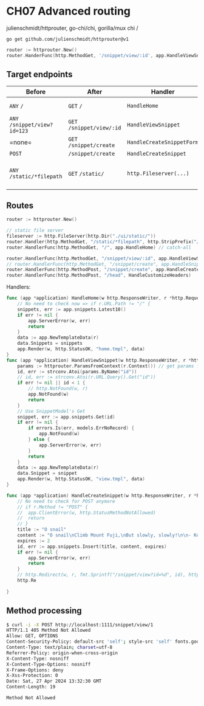 # CH07 Advanced routing 

julienschmidt/httprouter, go-chi/chi, gorilla/mux
chi / 

```
go get github.com/julienschmidt/httprouter@v1
```

```go
router := httprouter.New()
router.HanderFunc(http.MethodGet, '/snippet/view/:id', app.HandleViewSnippet)
```

## Target endpoints

Before | After  | Handler | Info
---|---|---|---
`ANY`  `/` | `GET`  `/` | `HandleHome` | No catch-all anymore
`ANY`  `/snippet/view?id=123` | `GET`  `/snippet/view/:id`  | `HandleViewSnippet` | 
=none= | `GET` `/snippet/create` | `HandleCreateSnippetForm` | Display HTML form. 
`POST` | `/snippet/create` | `HandleCreateSnippet`  | 
`ANY`  `/static/*filepath` | `GET` `/static/` | `http.Fileserver(...)` | Using the `http.Fileserver()` handler + `http.StripPrefix()`. 

## Routes 

```go
router := httprouter.New()

// static file server
fileserver := http.FileServer(http.Dir("./ui/static/"))
router.Handler(http.MethodGet, "/static/*filepath", http.StripPrefix("/static", fileserver))
router.HandlerFunc(http.MethodGet, "/", app.HandleHome) // catch-all

router.HandlerFunc(http.MethodGet, "/snippet/view/:id", app.HandleViewSnippet)
// router.HandlerFunc(http.MethodGet, "/snippet/create", app.HandleSnippetForm)
router.HandlerFunc(http.MethodPost, "/snippet/create", app.HandleCreateSnippet)
router.HandlerFunc(http.MethodPost, "/head", HandleCustomizeHeaders)
```

Handlers:
```go
func (app *application) HandleHome(w http.ResponseWriter, r *http.Request) {
	// No need to check now => if r.URL.Path != "/" {
	snippets, err := app.snippets.Latest10()
	if err != nil {
		app.ServerError(w, err)
		return
	}
	data := app.NewTemplateData(r)
	data.Snippets = snippets
	app.Render(w, http.StatusOK, "home.tmpl", data)
}
func (app *application) HandleViewSnippet(w http.ResponseWriter, r *http.Request) {
	params := httprouter.ParamsFromContext(r.Context()) // get params from context
	id, err := strconv.Atoi(params.ByName("id"))
	// id, err := strconv.Atoi(r.URL.Query().Get("id"))
	if err != nil || id < 1 {
		// http.NotFound(w, r)
		app.NotFound(w)
		return
	}
	// Use SnippetModel's Get
	snippet, err := app.snippets.Get(id)
	if err != nil {
		if errors.Is(err, models.ErrNoRecord) {
			app.NotFound(w)
		} else {
			app.ServerError(w, err)
		}
		return
	}
	data := app.NewTemplateData(r)
	data.Snippet = snippet
	app.Render(w, http.StatusOK, "view.tmpl", data)
}

func (app *application) HandleCreateSnippet(w http.ResponseWriter, r *http.Request) {
	// No need to check for POST anymore
	// if r.Method != "POST" {
	// 	app.ClientError(w, http.StatusMethodNotAllowed) 
	// 	return
	// }
	title := "O snail"
	content := "O snail\nClimb Mount Fuji,\nBut slowly, slowly!\n\n- Kobayashi Issa"
	expires := 2
	id, err := app.snippets.Insert(title, content, expires)
	if err != nil {
		app.ServerError(w, err)
		return
	}
	// http.Redirect(w, r, fmt.Sprintf("/snippet/view?id=%d", id), http.StatusSeeOther)
	http.Re
	
}
```

## Method processing 

```sh
$ curl -i -X POST http://localhost:1111/snippet/view/1
HTTP/1.1 405 Method Not Allowed
Allow: GET, OPTIONS
Content-Security-Policy: default-src 'self'; style-src 'self' fonts.googleapis.com; font-src fonts.gstatic.com
Content-Type: text/plain; charset=utf-8
Referrer-Policy: origin-when-cross-origin
X-Content-Type: nosniff
X-Content-Type-Options: nosniff
X-Frame-Options: deny
X-Xss-Protection: 0
Date: Sat, 27 Apr 2024 13:32:30 GMT
Content-Length: 19

Method Not Allowed
```
